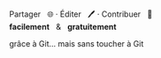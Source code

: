 
<div class="has-text-centered">

  <p class="is-size-4 mb-2">
    <span class="mx-4">
      Partager &nbsp;
      🌐
    </span>
    ·
    <span class="mx-4">
      Éditer &nbsp;
      🖊️
    </span>
    ·
    <span class="mx-4">
      Contribuer &nbsp;
      👥
    </span>
    <br>
    <b>facilement</b>
    &nbsp; & &nbsp;
    <b>gratuitement</b>
  </p>

  <!-- <p class="is-size-4 has-text-weight-bold mb-2">
    <span class="has-text-weight-normal is-size-5">
      en <i>open data</i>
    </span>
  </p> -->

  <p class="is-italic mt-4 has-text-grey-light">
    grâce à Git... mais sans toucher à Git
  </p>

</div>

<!-- GITRIBUTE - contribute with GIT ...but without minding it-->
<!--  ... but without having to use Github or Gitlab  -->
